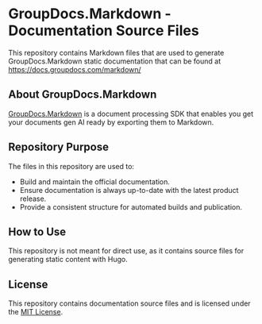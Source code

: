 # GroupDocs.Markdown - Documentation Source Files

This repository contains Markdown files that are used to generate GroupDocs.Markdown static documentation that can be found at <https://docs.groupdocs.com/markdown/>

## About GroupDocs.Markdown

[GroupDocs.Markdown](https://products.groupdocs.com/markdown/) is a document processing SDK that enables you get your documents gen AI ready by exporting them to Markdown.

## Repository Purpose

The files in this repository are used to:
- Build and maintain the official documentation.
- Ensure documentation is always up-to-date with the latest product release.
- Provide a consistent structure for automated builds and publication.

## How to Use

This repository is not meant for direct use, as it contains source files for generating static content with Hugo.

## License

This repository contains documentation source files and is licensed under the [MIT License](LICENSE).
